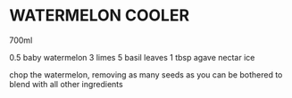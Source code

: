 # WATERMELON COOLER

700ml

0.5 baby watermelon
3 limes
5 basil leaves
1 tbsp agave nectar
ice
  
chop the watermelon, removing as many seeds as you can be bothered to
blend with all other ingredients
